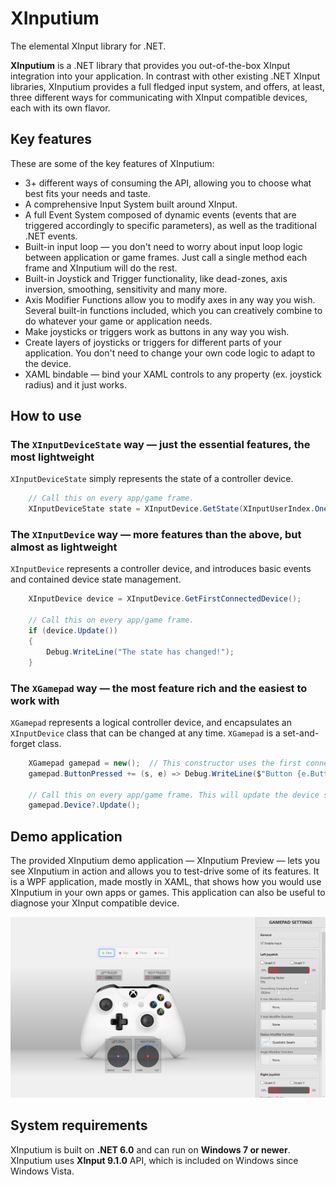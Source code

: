 # XInputium
 The elemental XInput library for .NET.

**XInputium** is a .NET library that provides you out-of-the-box XInput integration into your application. In contrast with other existing .NET XInput libraries, XInputium provides a full fledged input system, and offers, at least, three different ways for communicating with XInput compatible devices, each with its own flavor.

## Key features
These are some of the key features of XInputium:
- 3+ different ways of consuming the API, allowing you to choose what best fits your needs and taste.
- A comprehensive Input System built around XInput.
- A full Event System composed of dynamic events (events that are triggered accordingly to specific parameters), as well as the traditional .NET events.
- Built-in input loop — you don't need to worry about input loop logic between application or game frames. Just call a single method each frame and XInputium will do the rest.
- Built-in Joystick and Trigger functionality, like dead-zones, axis inversion, smoothing, sensitivity and many more.
- Axis Modifier Functions allow you to modify axes in any way you wish. Several built-in functions included, which you can creatively combine to do whatever your game or application needs.
- Make joysticks or triggers work as buttons in any way you wish.
- Create layers of joysticks or triggers for different parts of your application. You don't need to change your own code logic to adapt to the device. 
- XAML bindable — bind your XAML controls to any property (ex. joystick radius) and it just works.

## How to use
### The `XInputDeviceState` way — just the essential features, the most lightweight
`XInputDeviceState` simply represents the state of a controller device.
```c#
    // Call this on every app/game frame.
    XInputDeviceState state = XInputDevice.GetState(XInputUserIndex.One);
```

### The `XInputDevice` way — more features than the above, but almost as lightweight
`XInputDevice` represents a controller device, and introduces basic events and contained device state management.
```c#
    XInputDevice device = XInputDevice.GetFirstConnectedDevice();

    // Call this on every app/game frame.
    if (device.Update())
    {
        Debug.WriteLine("The state has changed!");
    }
```

### The `XGamepad` way — the most feature rich and the easiest to work with
`XGamepad` represents a logical controller device, and encapsulates an `XInputDevice` class that can be changed at any time. `XGamepad` is a set-and-forget class.
```c#
    XGamepad gamepad = new();  // This constructor uses the first connected device it finds.
    gamepad.ButtonPressed += (s, e) => Debug.WriteLine($"Button {e.Button} was pressed.");
    
    // Call this on every app/game frame. This will update the device state and trigger any events.
    gamepad.Device?.Update();
```

## Demo application

The provided XInputium demo application — XInputium Preview — lets you see XInputium in action and allows you to test-drive some of its features. It is a WPF application, made mostly in XAML, that shows how you would use XInputium in your own apps or games. This application can also be useful to diagnose your XInput compatible device.

![XInputium Preview — XInputium feature preview application](/assets/images/XInputiumPreview.png "XInputium Preview — XInputium feature preview application")

## System requirements
XInputium is built on **.NET 6.0** and can run on **Windows 7 or newer**.
XInputium uses **XInput 9.1.0** API, which is included  on Windows since Windows Vista.
